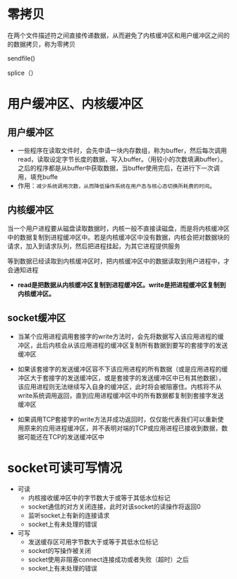 # 零拷贝

在两个文件描述符之间直接传递数据，从而避免了内核缓冲区和用户缓冲区之间的的数据拷贝，称为零拷贝

sendfile()

splice（）

# 用户缓冲区、内核缓冲区

## 用户缓冲区

* 一些程序在读取文件时，会先申请一块内存数组，称为buffer，然后每次调用read，读取设定字节长度的数据，写入buffer。（用较小的次数填满buffer）。之后的程序都是从buffer中获取数据，当buffer使用完后，在进行下一次调用，填充buffe
* 作用：`减少系统调用次数，从而降低操作系统在用户态与核心态切换所耗费的时间`。

## 内核缓冲区

当一个用户进程要从磁盘读取数据时，内核一般不直接读磁盘，而是将内核缓冲区中的数据复制到进程缓冲区中。若是内核缓冲区中没有数据，内核会把对数据块的请求，加入到请求队列，然后把进程挂起，为其它进程提供服务

等到数据已经读取到内核缓冲区时，把内核缓冲区中的数据读取到用户进程中，才会通知进程

* **read是把数据从内核缓冲区复制到进程缓冲区。write是把进程缓冲区复制到内核缓冲区。**

## socket缓冲区

* 当某个应用进程调用套接字的write方法时，会先将数据写入该应用进程的缓冲区，此后内核会从该应用进程的缓冲区复制所有数据到要写的套接字的发送缓冲区

* 如果该套接字的发送缓冲区容不下该应用进程的所有数据（或是应用进程的缓冲区大于套接字的发送缓冲区，或是套接字的发送缓冲区中已有其他数据）， 该应用进程则无法继续写入自身的缓冲区，此时将会被阻塞住。内核将不从write系统调用返回，直到应用进程缓冲区中的所有数据都复制到套接字发送缓冲区
* 如果调用TCP套接字的write方法并成功返回时，仅仅能代表我们可以重新使用原来的应用进程缓冲区，并不表明对端的TCP或应用进程已接收到数据，数据可能还在TCP的发送缓冲区中



# socket可读可写情况

* 可读
  * 内核接收缓冲区中的字节数大于或等于其低水位标记
  * socket通信的对方关闭连接，此时对该socket的读操作将返回0
  * 监听socket上有新的连接请求
  * socket上有未处理的错误
* 可写
  * 发送缓存区可用字节数大于或等于其低水位标记
  * socket的写操作被关闭
  * socket使用非阻塞connect连接成功或者失败（超时）之后
  * socket上有未处理的错误